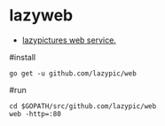# lazyweb
* [lazypictures web service.](http://lazyd.org)

#install
```
go get -u github.com/lazypic/web
```
#run
```
cd $GOPATH/src/github.com/lazypic/web
web -http=:80
```
